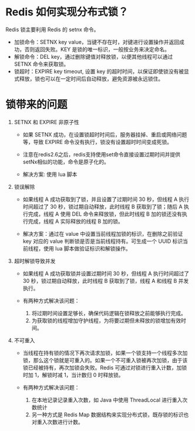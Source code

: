 # Redis 如何实现分布式锁？
Redis 锁主要利用 Redis 的 setnx 命令。

* 加锁命令：SETNX key value，当键不存在时，对键进行设置操作并返回成功，否则返回失败。KEY 是锁的唯一标识，一般按业务来决定命名。
* 解锁命令：DEL key，通过删除键值对释放锁，以便其他线程可以通过 SETNX 命令来获取锁。
* 锁超时：EXPIRE key timeout, 设置 key 的超时时间，以保证即使锁没有被显式释放，锁也可以在一定时间后自动释放，避免资源被永远锁住。

# 锁带来的问题
1. SETNX 和 EXPIRE 非原子性
    * 如果 SETNX 成功，在设置锁超时时间后，服务器挂掉、重启或网络问题等，导致 EXPIRE 命令没有执行，锁没有设置超时时间变成死锁。
    * 注意在redis2.6之后，redis支持使用set命令直接设置过期时间并提供setNx相似的功能，命令是原子化的。

    * 解决方案: 使用 lua 脚本

1. 锁误解除
    * 如果线程 A 成功获取到了锁，并且设置了过期时间 30 秒，但线程 A 执行时间超过了 30 秒，锁过期自动释放，此时线程 B 获取到了锁；随后 A 执行完成，线程 A 使用 DEL 命令来释放锁，但此时线程 B 加的锁还没有执行完成，线程 A 实际释放的线程 B 加的锁。

    * 解决方案：通过在 value 中设置当前线程加锁的标识，在删除之前验证 key 对应的 value 判断锁是否是当前线程持有。可生成一个 UUID 标识当前线程，使用 lua 脚本做验证标识和解锁操作。

1. 超时解锁导致并发
    * 如果线程 A 成功获取锁并设置过期时间 30 秒，但线程 A 执行时间超过了 30 秒，锁过期自动释放，此时线程 B 获取到了锁，线程 A 和线程 B 并发执行。

    * 有两种方式解决该问题：
        1. 将过期时间设置足够长，确保代码逻辑在锁释放之前能够执行完成。
        2. 为获取锁的线程增加守护线程，为将要过期但未释放的锁增加有效时间。
1. 不可重入
    * 当线程在持有锁的情况下再次请求加锁，如果一个锁支持一个线程多次加锁，那么这个锁就是可重入的。如果一个不可重入锁被再次加锁，由于该锁已经被持有，再次加锁会失败。Redis 可通过对锁进行重入计数，加锁时加 1，解锁时减 1，当计数归 0 时释放锁。

    * 有两种方式解决该问题：
        1. 在本地记录记录重入次数，如 Java 中使用 ThreadLocal 进行重入次数统计
        2. 另一种方式是 Redis Map 数据结构来实现分布式锁，既存锁的标识也对重入次数进行计数。
